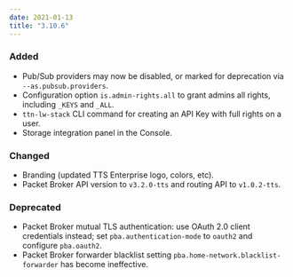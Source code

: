 ```yaml
---
date: 2021-01-13
title: "3.10.6"
---
```


### Added

- Pub/Sub providers may now be disabled, or marked for deprecation via `--as.pubsub.providers`.
- Configuration option `is.admin-rights.all` to grant admins all rights, including `_KEYS` and `_ALL`.
- `ttn-lw-stack` CLI command for creating an API Key with full rights on a user.
- Storage integration panel in the Console.

### Changed

- Branding (updated TTS Enterprise logo, colors, etc).
- Packet Broker API version to `v3.2.0-tts` and routing API to `v1.0.2-tts`.

### Deprecated

- Packet Broker mutual TLS authentication: use OAuth 2.0 client credentials instead; set `pba.authentication-mode` to `oauth2` and configure `pba.oauth2`.
- Packet Broker forwarder blacklist setting `pba.home-network.blacklist-forwarder` has become ineffective.
